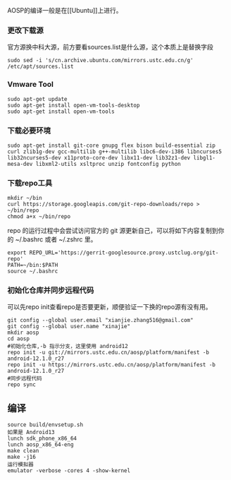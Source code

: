 AOSP的编译一般是在[[Ubuntu]]上进行。


### 更改下载源
官方源换中科大源，前方要看sources.list是什么源，这个本质上是替换字段
```
sudo sed -i 's/cn.archive.ubuntu.com/mirrors.ustc.edu.cn/g' /etc/apt/sources.list
```

### Vmware Tool
```
sudo apt-get update  
sudo apt-get install open-vm-tools-desktop  
sudo apt-get install open-vm-tools
```
### 下载必要环境

```
sudo apt-get install git-core gnupg flex bison build-essential zip curl zlib1g-dev gcc-multilib g++-multilib libc6-dev-i386 libncurses5 lib32ncurses5-dev x11proto-core-dev libx11-dev lib32z1-dev libgl1-mesa-dev libxml2-utils xsltproc unzip fontconfig python
```

### 下载repo工具
```
mkdir ~/bin
curl https://storage.googleapis.com/git-repo-downloads/repo > ~/bin/repo
chmod a+x ~/bin/repo
```
repo 的运行过程中会尝试访问官方的 git 源更新自己，可以将如下内容复制到你的 ~/.bashrc 或者 ~/.zshrc 里。

```
export REPO_URL='https://gerrit-googlesource.proxy.ustclug.org/git-repo'
PATH=~/bin:$PATH
source ~/.bashrc
```

### 初始化仓库并同步远程代码
可以先repo init查看repo是否要更新，顺便验证一下换的repo源有没有用。

```
git config --global user.email "xianjie.zhang516@gmail.com"
git config --global user.name "xinajie"
mkdir aosp 
cd aosp
#初始化仓库,-b 指示分支，这里使用 android12
repo init -u git://mirrors.ustc.edu.cn/aosp/platform/manifest -b android-12.1.0_r27
repo init -u https://mirrors.ustc.edu.cn/aosp/platform/manifest -b android-12.1.0_r27
#同步远程代码
repo sync
```

## 编译

```
source build/envsetup.sh
如果是 Android13
lunch sdk_phone_x86_64
lunch aosp_x86_64-eng
make clean
make -j16
运行模拟器
emulator -verbose -cores 4 -show-kernel
```